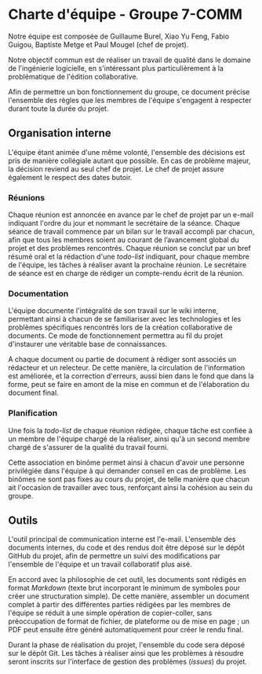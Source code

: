 # Charte d'équipe - Groupe 7-COMM

Notre équipe est composée de Guillaume Burel, Xiao Yu Feng, Fabio Guigou, Baptiste Metge et Paul Mougel (chef de projet).

Notre objectif commun est de réaliser un travail de qualité dans le domaine de l'ingénierie logicielle, en s'intéressant plus particulièrement à la problématique de l'édition collaborative.

Afin de permettre un bon fonctionnement du groupe, ce document précise l'ensemble des règles que les membres de l'équipe s'engagent à respecter durant toute la durée du projet.

## Organisation interne

L'équipe étant animée d'une même volonté, l'ensemble des décisions est pris de manière collégiale autant que possible. En cas de problème majeur, la décision reviend au seul chef de projet. Le chef de projet assure également le respect des dates butoir.

### Réunions
Chaque réunion est annoncée en avance par le chef de projet par un e-mail indiquant l'ordre du jour et nommant le secrétaire de la séance. Chaque séance de travail commence par un bilan sur le travail accompli par chacun, afin que tous les membres soient au courant de l’avancement global du projet et des problèmes rencontrés. Chaque réunion se conclut par un bref résumé oral et la rédaction d'une *todo-list* indiquant, pour chaque membre de l'équipe, les tâches à réaliser avant la prochaine réunion. Le secrétaire de séance est en charge de rédiger un compte-rendu écrit de la réunion.

### Documentation
L'équipe documente l'intégralité de son travail sur le wiki interne, permettant ainsi à chacun de se familiariser avec les technologies et les problèmes spécifiques rencontrés lors de la création collaborative de documents. Ce mode de fonctionnement permettra au fil du projet d'instaurer une véritable base de connaissances.

A chaque document ou partie de document à rédiger sont associés un rédacteur et un relecteur. De cette manière, la circulation de l'information est améliorée, et la correction d'erreurs, aussi bien dans le fond que dans la forme, peut se faire en amont de la mise en commun et de l'élaboration du document final.

### Planification
Une fois la *todo-list* de chaque réunion rédigée, chaque tâche est confiée à un membre de l'équipe chargé de la réaliser, ainsi qu'à un second membre chargé de s'assurer de la qualité du travail fourni.

Cette association en binôme permet ainsi à chacun d'avoir une personne privilégiée dans l'équipe à qui demander conseil en cas de problème. Les binômes ne sont pas fixes au cours du projet, de telle manière que chacun ait l'occasion de travailler avec tous, renforçant ainsi la cohésion au sein du groupe.

## Outils
L'outil principal de communication interne est l'e-mail. L'ensemble des documents internes, du code et des rendus doit être déposé sur le dépôt GitHub du projet, afin de permettre un suivi des modifications par l'ensemble de l'équipe et un travail collaboratif plus aisé.

En accord avec la philosophie de cet outil, les documents sont rédigés en format *Markdown* (texte brut incorporant le minimum de symboles pour créer une structuration simple). De cette manière, assembler un document complet à partir des différentes parties rédigées par les membres de l'équipe se réduit à une simple opération de copier-coller, sans préoccupation de format de fichier, de plateforme ou de mise en page ; un PDF peut ensuite être généré automatiquement pour créer le rendu final.

Durant la phase de réalisation du projet, l'ensemble du code sera déposé sur le dépôt Git. Les tâches à réaliser ainsi que les problèmes à résoudre seront inscrits sur l'interface de gestion des problèmes (*issues*) du projet.

